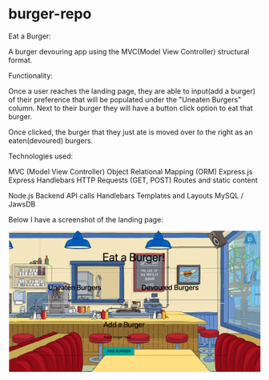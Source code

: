 # burger-repo


Eat a Burger:

A burger devouring app using the MVC(Model View Controller) structural format.

Functionality:

Once a user reaches the landing page, they are able to input(add a burger) of their preference that will be populated under the "Uneaten Burgers" column. 
Next to their burger they will have a button click option to eat that burger.

Once clicked, the burger that they just ate is moved over to the right as an eaten(devoured) burgers.


Technologies used:

MVC (Model View Controller) 
Object Relational Mapping (ORM)
Express.js
Express Handlebars 
HTTP Requests (GET, POST)
Routes and static content

Node.js
Backend API calls
Handlebars Templates and Layouts
MySQL / JawsDB


Below I have a screenshot of the landing page:

![](LandingpageImage/Landingimage.png)
